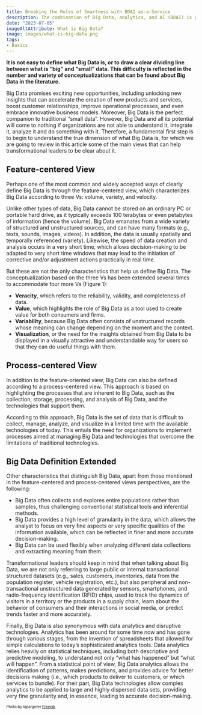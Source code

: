 ```yaml
---
title: Breaking the Rules of Smartness with BDAI as-a-Service
description: The combination of Big Data, analytics, and AI (BDAI) is going to generate great business opportunities and competitive advantages for companies around the world. Through the integration and interoperability of these technologies, companies are going to be able to transform their operations and business model and, in the medium and long term, obtain significant gains in efficiency and productivity.
date: "2023-07-05"
imageAltAttribute: What is Big Data? 
image: images/what-is-big-data.png
tags:
- Basics
---
```

**It is not easy to define what Big Data is, or to draw a clear dividing line between what is “big” and “small” data. This difficulty is reflected in the number and variety of conceptualizations that can be found about Big Data in the literature.**

Big Data promises exciting new opportunities, including unlocking new insights that can accelerate the creation of new products and services, boost customer relationships, improve operational processes, and even embrace innovative business models. Moreover, Big Data is the perfect companion to traditional “small data”. However, Big Data and all its potential will come to nothing if organizations are not able to understand it, integrate it, analyze it and do something with it. Therefore, a fundamental first step is to begin to understand the true dimension of what Big Data is, for which we are going to review in this article some of the main views that can help transformational leaders to be clear about it.

## Feature-centered View
Perhaps one of the most common and widely accepted ways of clearly define Big Data is through the feature-centered view, which characterizes Big Data according to three Vs: volume, variety, and velocity. 

Unlike other types of data, Big Data cannot be stored on an ordinary PC or portable hard drive, as it typically exceeds 100 terabytes or even petabytes of information (hence the volume). Big Data emanates from a wide variety of structured and unstructured sources, and can have many formats (e.g., texts, sounds, images, videos). In addition, the data is usually spatially and temporally referenced (variety). Likewise, the speed of data creation and analysis occurs in a very short time, which allows decision-making to be adapted to very short time windows that may lead to the initiation of corrective and/or adjustment actions practically in real time.

But these are not the only characteristics that help us define Big Data. The conceptualization based on the three Vs has been extended several times to accommodate four more Vs (Figure 1): 

- **Veracity**, which refers to the reliability, validity, and completeness of data.
- **Value**, which highlights the role of Big Data as a tool used to create value for both consumers and firms.
- **Variability**, because Big Data often consists of unstructured records whose meaning can change depending on the moment and the context.
- **Visualization**, or the need for the insights obtained from Big Data to be displayed in a visually attractive and understandable way for users so that they can do useful things with them.

## Process-centered View
In addition to the feature-oriented view, Big Data can also be defined according to a process-centered view. This approach is based on highlighting the processes that are inherent to Big Data, such as the collection, storage, processing, and analysis of Big Data, and the technologies that support them. 

According to this approach, Big Data is the set of data that is difficult to collect, manage, analyze, and visualize in a limited time with the available technologies of today. This entails the need for organizations to implement processes aimed at managing Big Data and technologies that overcome the limitations of traditional technologies.

## Big Data Definition Extended
Other characteristics that distinguish Big Data, apart from those mentioned in the feature-centered and process-centered views perspectives, are the following:
- Big Data often collects and explores entire populations rather than samples, thus challenging conventional statistical tools and inferential methods.
- Big Data provides a high level of granularity in the data, which allows the analyst to focus on very fine aspects or very specific qualities of the information available, which can be reflected in finer and more accurate decision-making.
- Big Data can be used flexibly when analyzing different data collections and extracting meaning from them.
 
Transformational leaders should keep in mind that when talking about Big Data, we are not only referring to large public or internal transactional structured datasets (e.g., sales, customers, inventories, data from the population register, vehicle registration, etc.), but also peripheral and non-transactional unstructured data generated by sensors, smartphones, and radio-frequency identification (RFID) chips, used to track the dynamics of visitors in a territory or the products in a supply chain, learn about the behavior of consumers and their interactions in social media, or predict trends faster and more accurately. 

Finally, Big Data is also synonymous with data analytics and disruptive technologies. Analytics has been around for some time now and has gone through various stages, from the invention of spreadsheets that allowed for simple calculations to today’s sophisticated analytics tools. Data analytics relies heavily on statistical techniques, including both descriptive and predictive modeling, to understand not only “what has happened” but “what will happen”. From a statistical point of view, Big Data analytics allows the identification of patterns, makes predictions, and provides advice for better decisions making (i.e., which products to deliver to customers, or which services to bundle). For their part, Big Data technologies allow complex analytics to be applied to large and highly dispersed data sets, providing very fine granularity and, in essence, leading to accurate decision-making. 

<p style= "font-size:10px;">Photo by kjpargeter <a href="https://www.freepik.es/foto-gratis/fondo-abstracto-codigo-binario_6038282.htm#query=data&position=15&from_view=search&track=sph" target="_blank">Freepik</a></p>